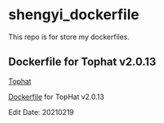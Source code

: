 # shengyi_dockerfile
This repo is for store my dockerfiles.

## Dockerfile for Tophat v2.0.13

  [Tophat](http://ccb.jhu.edu/software/tophat/index.shtml)
  
  [Dockerfile](./tophat2.0.13/Dockerfile) for TopHat v2.0.13
  
  Edit Date: 20210219
